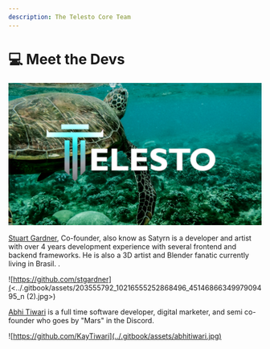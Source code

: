```yaml
---
description: The Telesto Core Team
---
```


# 💻 Meet the Devs

![](../.gitbook/assets/TELESTOTURTLE1.15.png)

[Stuart Gardner](https://www.linkedin.com/in/stuarttgardner/), Co-founder, also know as Satyrn is a developer and artist with over 4 years development experience with several frontend and backend frameworks. He is also a 3D artist and Blender fanatic currently living in Brasil. .

![https://github.com/stgardner](<../.gitbook/assets/203555792\_10216555252868496\_4514686634997909495\_n (2).jpg>)



[Abhi Tiwari](https://www.linkedin.com/in/abhi-kay-tiwari/) is a full time software developer, digital marketer, and semi co-founder who goes by "Mars" in the Discord.&#x20;

![https://github.com/KayTiwari](../.gitbook/assets/abhitiwari.jpg)

